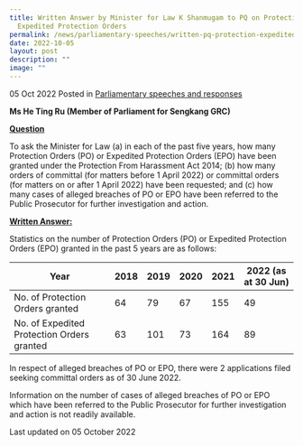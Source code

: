 ```yaml
---
title: Written Answer by Minister for Law K Shanmugam to PQ on Protection and
  Expedited Protection Orders
permalink: /news/parliamentary-speeches/written-pq-protection-expedited-and-protection-orders-under-PHC-act/
date: 2022-10-05
layout: post
description: ""
image: ""
---
```

05 Oct 2022 Posted in [Parliamentary speeches and responses](/news/parliamentary-speeches)

**Ms He Ting Ru (Member of Parliament for Sengkang GRC)**

**<b><u>Question</u></b>**

To ask the Minister for Law (a) in each of the past five years, how many Protection Orders (PO) or Expedited Protection Orders (EPO) have been granted under the Protection From Harassment Act 2014; (b) how many orders of committal (for matters before 1 April 2022) or committal orders (for matters on or after 1 April 2022) have been requested; and (c) how many cases of alleged breaches of PO or EPO have been referred to the Public Prosecutor for further investigation and action.

**<b><u>Written Answer:</u></b>** 

Statistics on the number of Protection Orders (PO) or Expedited Protection Orders (EPO) granted in the past 5 years are as follows:

|Year|2018|2019|2020|2021|2022 (as at 30 Jun)
|----------------|-------------------------------|-----------------------------|-------------------------------|-----------------------------|-------------------------------|
|No. of Protection Orders granted|64|79|67|155|49|
|No. of Expedited Protection Orders granted|63|101|73|164|89|

In respect of alleged breaches of PO or EPO, there were 2 applications filed seeking committal orders as of 30 June 2022.

Information on the number of cases of alleged breaches of PO or EPO which have been referred to the Public Prosecutor for further investigation and action is not readily available. 

<p class="right-side-updated">Last updated on 05 October 2022</p>